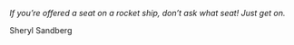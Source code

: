 <i>If you’re offered a seat on a rocket ship, don’t ask what seat! Just get on.</i>

Sheryl Sandberg